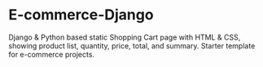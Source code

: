 # E-commerce-Django
Django &amp; Python based static Shopping Cart page with HTML &amp; CSS, showing product list, quantity, price, total, and summary. Starter template for e-commerce projects.
